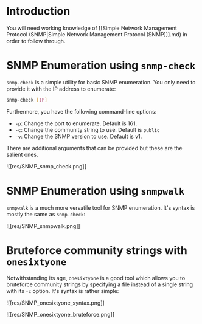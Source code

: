 # Introduction

You will need working knowledge of [[Simple Network Management Protocol (SNMP|Simple Network Management Protocol (SNMP)]].md) in order to follow through.

# SNMP Enumeration using `snmp-check`

`snmp-check` is a simple utility for basic SNMP enumeration. You only need to provide it with the IP address to enumerate:

```bash
snmp-check [IP]
```

Furthermore, you have the following command-line options:
- `-p`: Change the port to enumerate. Default is 161.
- `-c`: Change the community string to use. Default is `public`
- `-v`: Change the SNMP version to use. Default is v1.

There are additional arguments that can be provided but these are the salient ones.

![[res/SNMP_snmp_check.png]]

# SNMP Enumeration using `snmpwalk`

`snmpwalk` is a much more versatile tool for SNMP enumeration. It's syntax is mostly the same as `snmp-check`:

![[res/SNMP_snmpwalk.png]]

# Bruteforce community strings with `onesixtyone`

Notwithstanding its age, `onesixtyone` is a good tool which allows you to bruteforce community strings by specifying a file instead of a single string with its `-c` option. It's syntax is rather simple:

![[res/SNMP_onesixtyone_syntax.png]]

![[res/SNMP_onesixtyone_bruteforce.png]]